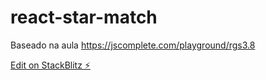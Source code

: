 # react-star-match

Baseado na aula https://jscomplete.com/playground/rgs3.8 

[Edit on StackBlitz ⚡️](https://stackblitz.com/edit/react-star-match)
